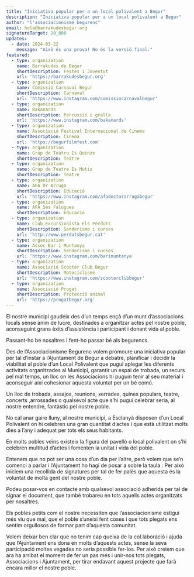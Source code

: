```yaml
---
title: "Iniciativa popular per a un local polivalent a Begur"
description: "Iniciativa popular per a un local polivalent a Begur"
author: "l'associacionisme begurenc"
email: hola@barrakudesbegur.org
signatureTarget: 20_000
updates:
  - date: 2024-03-22
    message: "Això és una prova! No és la versió final."
featured:
  - type: organization
    name: Barrakudes de Begur
    shortDescription: Festes i Joventut
    url: 'https://barrakudesbegur.org'
  - type: organization
    name: Comissió Carnaval Begur
    shortDescription: Carnaval
    url: 'https://www.instagram.com/comissiocarnavalbegur'
  - type: organization
    name: Bakanards
    shortDescription: Percussió i gralla
    url: 'https://www.instagram.com/bakanards'
  - type: organization
    name: Associació Festival Internacional de Cinema
    shortDescription: Cinema
    url: 'https://begurfilmfest.com'
  - type: organization
    name: Grup de Teatru Es Quinze
    shortDescription: Teatre
  - type: organization
    name: Grup de Teatre Es Mutis
    shortDescription: Teatre
  - type: organization
    name: AFA Dr Arruga
    shortDescription: Educació
    url: 'https://www.instagram.com/afadoctorarrugabegur'
  - type: organization
    name: AFA Ses Falugues
    shortDescription: Educació
  - type: organization
    name: Club Excursionista Els Perduts
    shortDescription: Senderisme i curses
    url: 'http://www.perdutsbegur.cat'
  - type: organization
    name: Assoc Bar i Muntanya
    shortDescription: Senderisme i curses
    url: 'https://www.instagram.com/barimuntanya'
  - type: organization
    name: Associació Scooter Club Begur
    shortDescription: Motociclisme
    url: 'https://www.instagram.com/scooterclubbegur'
  - type: organization
    name: Associació Progat
    shortDescription: Protecció animal
    url: 'https://progatbegur.org'
---
```


El nostre municipi gaudeix des d’un temps ençà d’un munt d’associacions locals sense ànim de lucre,
destinades a organitzar actes pel nostre poble, aconseguint grans èxits d’assistència i participant i
donant vida al poble.

Passant-ho bé nosaltres i fent-ho passar bé als begurencs.

Des de l’Associacionisme Begurenc volem promoure una iniciativa popular per tal d’instar a
l’Ajuntament de Begur a debatre, planificar i decidir la viabilitat al poble d’un Local Polivalent que pugui
aplegar les diferents activitats organitzades al Municipi, garantir un espai de trobada, un recurs pel mal
temps, un lloc on les Associacions hi puguin tenir al seu material i aconseguir així cohesionar aquesta
voluntat per un bé comú.

Un lloc de trobada, assajos, reunions, xerrades, quines populars, teatre, concerts ,arrossades o
qualsevol acte que s’hi pugui celebrar seria, al nostre entendre, fantàstic pel nostre poble.

No cal anar gaire lluny, al nostre municipi, a Esclanyà disposen d’un Local Polivalent on hi celebren una
gran quantitat d’actes i que està utilitzat molts dies a l’any i adequat per tots els seus habitants.

En molts pobles veïns existeix la figura del pavelló o local polivalent on s’hi celebren multitud d’actes i
fomenten la unitat i vida del poble.

Entenem que no pot ser una cosa d’un dia per l’altre, però volem que se’n comenci a parlar i
l’Ajuntament ho hagi de posar a sobre la taula : Per això iniciem una recollida de signatures per tal de fer
palès que aquesta és la voluntat de molta gent del nostre poble.

Podeu posar-vos en contacte amb qualsevol associació adherida per tal de signar el document, que
també trobareu en tots aquells actes organitzats per nosaltres.

Els pobles petits com el nostre necessiten que l’associacionisme estigui més viu que mai, que el poble
s’uneixi fent coses i que tots plegats ens sentim orgullosos de formar part d’aquesta comunitat.

Volem deixar ben clar que no tenim cap queixa de la col.laboració i ajuda que l’Ajuntament ens dona en
molts d’aquests actes, sense la seva participació moltes vegades no seria possible fer-los. Per això
creiem que ara ha arribat el moment de fer un pas més i unir-nos tots plegats, Associacions i
Ajuntament, per tirar endavant aquest projecte que farà encara millor el nostre poble.
